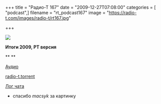 +++
title = "Радио-Т 167"
date = "2009-12-27T07:08:00"
categories = [ "podcast",]
filename = "rt_podcast167"
image = "https://radio-t.com/images/radio-t/rt167.jpg"

+++

![](https://radio-t.com/images/radio-t/rt167.jpg)

**Итоги 2009, РТ версия**

**
**

[Аудио](https://archive.rucast.net/radio-t/media/rt_podcast167.mp3)

[radio-t.torrent](http://www.radio-t.com/torrents/rt_podcast167.mp3.torrent)

[Лог чата](http://chat.radio-t.com/logs/radio-t-167.html)

* спасибо _macsyk_ за картинку

<audio src="https://archive.rucast.net/radio-t/media/rt_podcast167.mp3" preload="none"></audio>